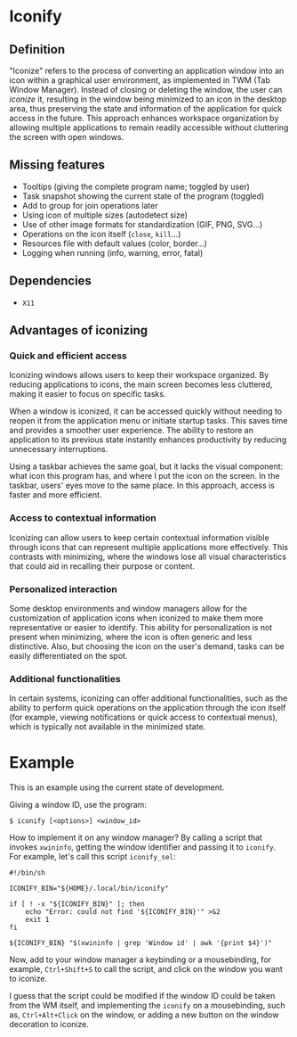 Iconify
=======

Definition
----------

"Iconize" refers to the process of converting an application window into
an icon within a graphical user environment, as implemented in TWM (Tab
Window Manager).  Instead of closing or deleting the window, the user
can *iconize* it, resulting in the window being minimized to an icon in
the desktop area, thus preserving the state and information of the
application for quick access in the future.  This approach enhances
workspace organization by allowing multiple applications to remain
readily accessible without cluttering the screen with open windows.

Missing features
----------------

  - Tooltips (giving the complete program name; toggled by user)
  - Task snapshot showing the current state of the program (toggled)
  - Add to group for join operations later
  - Using icon of multiple sizes (autodetect size)
  - Use of other image formats for standardization (GIF, PNG, SVG...)
  - Operations on the icon itself (`close`, `kill`...)
  - Resources file with default values (color, border...)
  - Logging when running (info, warning, error, fatal)

Dependencies
------------

  - `X11`

Advantages of iconizing
-----------------------

### Quick and efficient access

Iconizing windows allows users to keep their workspace organized.  By
reducing applications to icons, the main screen becomes less cluttered,
making it easier to focus on specific tasks.

When a window is iconized, it can be accessed quickly without needing to
reopen it from the application menu or initiate startup tasks.  This
saves time and provides a smoother user experience.  The ability to
restore an application to its previous state instantly enhances
productivity by reducing unnecessary interruptions.

Using a taskbar achieves the same goal, but it lacks the visual
component: what icon this program has, and where I put the icon on the
screen.  In the taskbar, users' eyes move to the same place.  In this
approach, access is faster and more efficient.

### Access to contextual information

Iconizing can allow users to keep certain contextual information visible
through icons that can represent multiple applications more effectively.
This contrasts with minimizing, where the windows lose all visual
characteristics that could aid in recalling their purpose or content.

### Personalized interaction

Some desktop environments and window managers allow for the
customization of application icons when iconized to make them more
representative or easier to identify.  This ability for personalization
is not present when minimizing, where the icon is often generic and less
distinctive.  Also, but choosing the icon on the user's demand, tasks
can be easily differentiated on the spot.

### Additional functionalities

In certain systems, iconizing can offer additional functionalities, such
as the ability to perform quick operations on the application through
the icon itself (for example, viewing notifications or quick access to
contextual menus), which is typically not available in the minimized
state.

Example
=======

This is an example using the current state of development.

Giving a window ID, use the program:

    $ iconify [<options>] <window_id>

How to implement it on any window manager?  By calling a script that
invokes `xwininfo`, getting the window identifier and passing it to
`iconify`.  For example, let's call this script `iconify_sel`:

    #!/bin/sh

    ICONIFY_BIN="${HOME}/.local/bin/iconify"

    if [ ! -x "${ICONIFY_BIN}" ]; then
        echo "Error: could not find '${ICONIFY_BIN}'" >&2
        exit 1
    fi

    ${ICONIFY_BIN} "$(xwininfo | grep 'Window id' | awk '{print $4}')"

Now, add to your window manager a keybinding or a mousebinding, for
example, `Ctrl+Shift+S` to call the script, and click on the window you
want to iconize.

I guess that the script could be modified if the window ID could be
taken from the WM itself, and implementing the `iconify` on
a mousebinding, such as, `Ctrl+Alt+Click` on the window, or adding a new
button on the window decoration to iconize.
